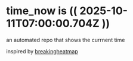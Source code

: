 # time_now is (( 2025-10-11T07:00:00.704Z ))

an automated repo that shows the currnent time

inspired by [breakingheatmap](https://github.com/breakingheatmap/breakingheatmap)